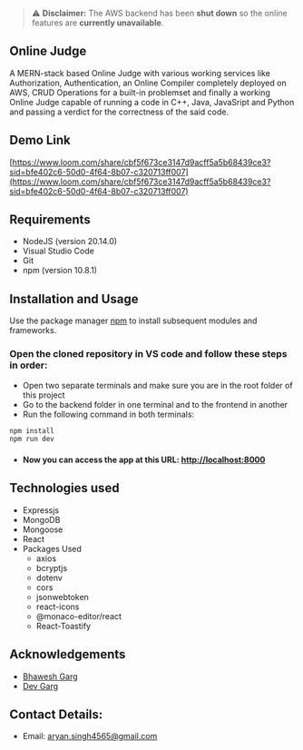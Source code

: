 
> ⚠️ **Disclaimer:** The AWS backend has been **shut down** so the online features are **currently unavailable**.


## Online Judge

A MERN-stack based Online Judge with various working services like Authorization, Authentication, an Online Compiler completely deployed on AWS, CRUD Operations for a built-in problemset and finally a working Online Judge capable of running a code in C++, Java, JavaSript and Python and passing a verdict for the correctness of the said code.
## Demo Link
[https://www.loom.com/share/cbf5f673ce3147d9acff5a5b68439ce3?sid=bfe402c6-50d0-4f64-8b07-c320713ff007](https://www.loom.com/share/cbf5f673ce3147d9acff5a5b68439ce3?sid=bfe402c6-50d0-4f64-8b07-c320713ff007)
## Requirements

* NodeJS (version 20.14.0)
* Visual Studio Code
* Git
* npm (version 10.8.1)

## Installation and Usage
Use the package manager [npm](https://www.npmjs.com/) to install subsequent modules and frameworks.

### Open the cloned repository in VS code and follow these steps in order:

* Open two separate terminals and make sure you are in the root folder of this project
* Go to the backend folder in one terminal and to the frontend in another
* Run the following command in both terminals:

```bash
npm install
npm run dev
```

* #### Now you can access the app at this URL: [http://localhost:8000](http://localhost:8000)

## Technologies used

  * Expressjs
  * MongoDB
  * Mongoose
  * React
  * Packages Used
      * axios
      * bcryptjs
      * dotenv
      * cors
      * jsonwebtoken
      * react-icons
      * @monaco-editor/react
      * React-Toastify

## Acknowledgements
* [Bhawesh Garg](https://github.com/bhavesh1129)
* [Dev Garg](https://github.com/SATZEL02)
  
## Contact Details:
* Email: aryan.singh4565@gmail.com
